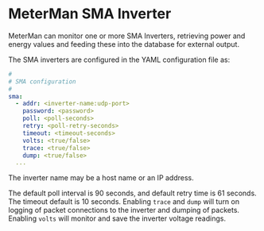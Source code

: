 # MeterMan SMA Inverter

MeterMan can monitor one or more SMA Inverters, retrieving
power and energy values and feeding these into the database for
external output.

The SMA inverters are configured in the YAML configuration file as:

```yaml
#
# SMA configuration
#
sma:
  - addr: <inverter-name:udp-port>
    password: <password>
    poll: <poll-seconds>
    retry: <poll-retry-seconds>
    timeout: <timeout-seconds>
    volts: <true/false>
    trace: <true/false>
    dump: <true/false>
  ...
```

The inverter name may be a host name or an IP address.

The default poll interval is 90 seconds, and default retry time is 61 seconds.
The timeout default is 10 seconds. Enabling ```trace``` and ```dump``` will turn
on logging of packet connections to the inverter and dumping of packets.
Enabling ```volts``` will monitor and save the inverter voltage readings.
